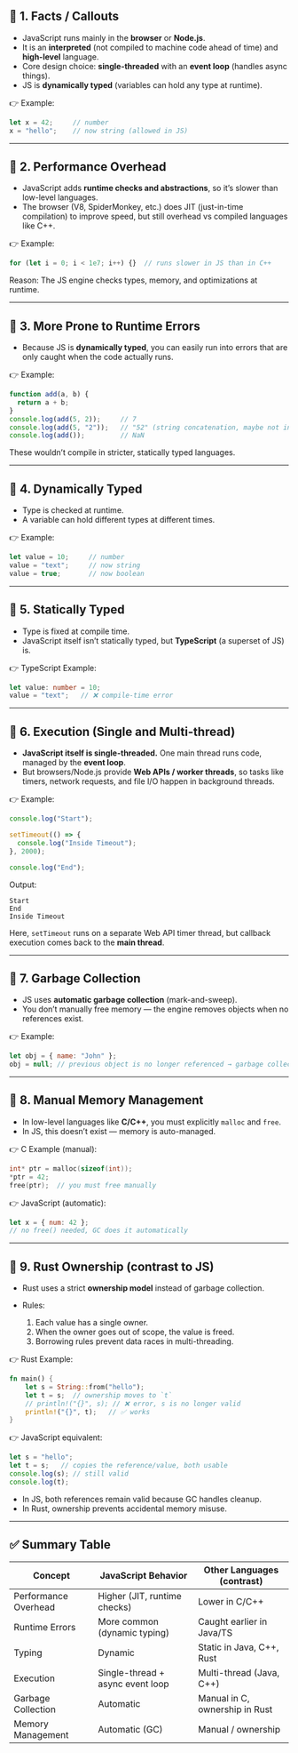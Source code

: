 ## 🔹 1. **Facts / Callouts**

* JavaScript runs mainly in the **browser** or **Node.js**.
* It is an **interpreted** (not compiled to machine code ahead of time) and **high-level** language.
* Core design choice: **single-threaded** with an **event loop** (handles async things).
* JS is **dynamically typed** (variables can hold any type at runtime).

👉 Example:

```js
let x = 42;     // number
x = "hello";    // now string (allowed in JS)
```

---

## 🔹 2. **Performance Overhead**

* JavaScript adds **runtime checks and abstractions**, so it’s slower than low-level languages.
* The browser (V8, SpiderMonkey, etc.) does JIT (just-in-time compilation) to improve speed, but still overhead vs compiled languages like C++.

👉 Example:

```js
for (let i = 0; i < 1e7; i++) {}  // runs slower in JS than in C++
```

Reason: The JS engine checks types, memory, and optimizations at runtime.

---

## 🔹 3. **More Prone to Runtime Errors**

* Because JS is **dynamically typed**, you can easily run into errors that are only caught when the code actually runs.

👉 Example:

```js
function add(a, b) {
  return a + b;
}
console.log(add(5, 2));     // 7
console.log(add(5, "2"));   // "52" (string concatenation, maybe not intended)
console.log(add());         // NaN
```

These wouldn’t compile in stricter, statically typed languages.

---

## 🔹 4. **Dynamically Typed**

* Type is checked at runtime.
* A variable can hold different types at different times.

👉 Example:

```js
let value = 10;     // number
value = "text";     // now string
value = true;       // now boolean
```

---

## 🔹 5. **Statically Typed**

* Type is fixed at compile time.
* JavaScript itself isn’t statically typed, but **TypeScript** (a superset of JS) is.

👉 TypeScript Example:

```ts
let value: number = 10;
value = "text";   // ❌ compile-time error
```

---

## 🔹 6. **Execution (Single and Multi-thread)**

* **JavaScript itself is single-threaded.** One main thread runs code, managed by the **event loop**.
* But browsers/Node.js provide **Web APIs / worker threads**, so tasks like timers, network requests, and file I/O happen in background threads.

👉 Example:

```js
console.log("Start");

setTimeout(() => {
  console.log("Inside Timeout");
}, 2000);

console.log("End");
```

Output:

```
Start
End
Inside Timeout
```

Here, `setTimeout` runs on a separate Web API timer thread, but callback execution comes back to the **main thread**.

---

## 🔹 7. **Garbage Collection**

* JS uses **automatic garbage collection** (mark-and-sweep).
* You don’t manually free memory — the engine removes objects when no references exist.

👉 Example:

```js
let obj = { name: "John" };
obj = null; // previous object is no longer referenced → garbage collector frees memory
```

---

## 🔹 8. **Manual Memory Management**

* In low-level languages like **C/C++**, you must explicitly `malloc` and `free`.
* In JS, this doesn’t exist — memory is auto-managed.

👉 C Example (manual):

```c
int* ptr = malloc(sizeof(int)); 
*ptr = 42;
free(ptr);  // you must free manually
```

👉 JavaScript (automatic):

```js
let x = { num: 42 };
// no free() needed, GC does it automatically
```

---

## 🔹 9. **Rust Ownership (contrast to JS)**

* Rust uses a strict **ownership model** instead of garbage collection.
* Rules:

  1. Each value has a single owner.
  2. When the owner goes out of scope, the value is freed.
  3. Borrowing rules prevent data races in multi-threading.

👉 Rust Example:

```rust
fn main() {
    let s = String::from("hello");
    let t = s;  // ownership moves to `t`
    // println!("{}", s); // ❌ error, s is no longer valid
    println!("{}", t);   // ✅ works
}
```

👉 JavaScript equivalent:

```js
let s = "hello";
let t = s;   // copies the reference/value, both usable
console.log(s); // still valid
console.log(t);
```

* In JS, both references remain valid because GC handles cleanup.
* In Rust, ownership prevents accidental memory misuse.

---

## ✅ Summary Table

| Concept              | JavaScript Behavior              | Other Languages (contrast)     |
| -------------------- | -------------------------------- | ------------------------------ |
| Performance Overhead | Higher (JIT, runtime checks)     | Lower in C/C++                 |
| Runtime Errors       | More common (dynamic typing)     | Caught earlier in Java/TS      |
| Typing               | Dynamic                          | Static in Java, C++, Rust      |
| Execution            | Single-thread + async event loop | Multi-thread (Java, C++)       |
| Garbage Collection   | Automatic                        | Manual in C, ownership in Rust |
| Memory Management    | Automatic (GC)                   | Manual / ownership             |
